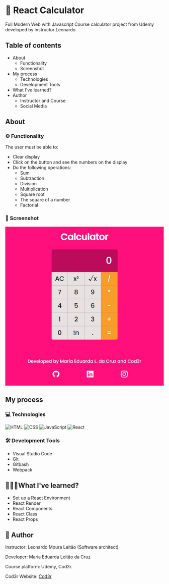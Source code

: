 # 📲 React Calculator

Full Modern Web with Javascript Course calculator project from Udemy developed by instructor Leonardo.

## Table of contents

- About
    - Functionality
    - Screenshot
- My process
    - Technologies
    - Development Tools
- What I've learned?
- Author
    - Instructor and Course
    - Social Media

## About

### ⚙️ Functionality

The user must be able to:

- Clear display
- Click on the button and see the numbers on the display
- Do the following operations:
    - Sum
    - Subtraction
    - Division
    - Multiplication
    - Square root
    - The square of a number
    - Factorial

### 📸 Screenshot

![Screenshot](./src/assets/img/calculator.jpeg)

## My process

### 💻 Technologies

![HTML](https://img.shields.io/badge/HTML-ff0f7b?style=for-the-badge&logo=html5&logoColor=white)
![CSS](https://img.shields.io/badge/CSS-ff0f7b?&style=for-the-badge&logo=css3&logoColor=white)
![JavaScript](https://img.shields.io/badge/JavaScript-ff0f7b?style=for-the-badge&logo=javascript&logoColor=white)
![React](https://img.shields.io/badge/React-ff0f7b?style=for-the-badge&logo=react&logoColor=white)

### 🛠️ Development Tools

- Visual Studio Code
- Git
- Gitbash
- Webpack

## 👩🏽‍💻What I've learned?

- Set up a React Environment
- React Render
- React Components
- React Class
- React Props

## 📍 Author

Instructor: Leonardo Moura Leitão (Software architect)

Developer: Maria Eduarda Leitão da Cruz

Course platform: Udemy, Cod3r.

Cod3r Website: [Cod3r](www.cod3r.com.br)


